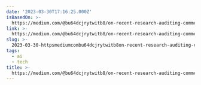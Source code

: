 ```yaml
---
date: '2023-03-30T17:16:25.000Z'
isBasedOn: >-
  https://medium.com/@bu64dcjrytwitb8/on-recent-research-auditing-commercial-facial-analysis-technology-19148bda1832
link: >-
  https://medium.com/@bu64dcjrytwitb8/on-recent-research-auditing-commercial-facial-analysis-technology-19148bda1832
slug: >-
  2023-03-30-httpsmediumcombu64dcjrytwitb8on-recent-research-auditing-commercial-facial-analysis-technology-19148bda1832
tags:
  - ai
  - tech
title: >-
  https://medium.com/@bu64dcjrytwitb8/on-recent-research-auditing-commercial-facial-analysis-technology-19148bda1832
---
```


